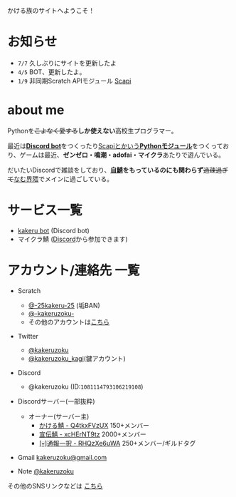 かける族のサイトへようこそ！

# お知らせ
- `7/7` 久しぶりにサイトを更新したよ
- `4/5` BOT、更新したよ。
- `1/9` 非同期Scratch APIモジュール [Scapi](https://github.com/kakeruzoku/scapi )

# about me
Pythonを~~こよなく愛する~~**しか使えない**高校生プログラマー。

最近は[**Discord bot**](https://www.kakeru.f5.si/discord/bot )をつくったり[Scapiとかいう**Pythonモジュール**](https://scapi.kakeru.f5.si/ )をつくっており、ゲームは最近、**ゼンゼロ・鳴潮・adofai・マイクラ**あたりで遊んでいる。

だいたいDiscordで雑談をしており、**[自鯖](https://discord.gg/Q4tkxFVzUX)をもっているのにも関わらず**~~過疎過ぎて~~[なむ界隈](https://discord.gg/114514 )でメインに過ごしている。

# サービス一覧
- [kakeru bot](https://www.kakeru.f5.si/discord/bot ) (Discord bot)
- マイクラ鯖 ([Discord](https://discord.gg/Q4tkxFVzUX)から参加できます)

# アカウント/連絡先 一覧
- Scratch
  - [@-25kakeru-25](https://scratch.mit.edu/users/-25kakeru-25/) (垢BAN)
  - [@-kakeruzoku-](https://scratch.mit.edu/users/-kakeruzoku-/)
  - その他のアカウントは[こちら](https://scratch.mit.edu/studios/35448485/curators)
- Twitter
  - [@kakeruzoku](https://x.com/kakeruzoku)
  - [@kakeruzoku_kagi](https://x.com/kakeruzoku_kagi)(鍵アカウント)
- Discord
  - @kakeruzoku (ID:`1081114793106219108`)
- Discordサーバー(一部抜粋)
  - オーナー(サーバー主)
    - [かける鯖 - Q4tkxFVzUX](https://discord.gg/Q4tkxFVzUX) 150+メンバー
    - [宣伝鯖 - xcHErNT9tz](https://discord.gg/xcHErNT9tz) 2000+メンバー
    - [[💀]通報一択 - RHQzXe6uWA](https://discord.gg/RHQzXe6uWA) 250+メンバー/ギルドタグ

- Gmail [kakeruzoku@gmail.com](mailto:kakeruzoku@gmail.com)
- Note [@kakeruzoku](https://note.com/kakeruzoku/)

その他のSNSリンクなどは [こちら](https://www.kakeru.f5.si/contact)

